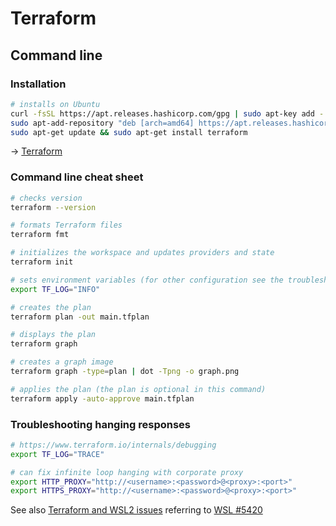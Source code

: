 # Terraform

## Command line

### Installation

```bash
# installs on Ubuntu
curl -fsSL https://apt.releases.hashicorp.com/gpg | sudo apt-key add -
sudo apt-add-repository "deb [arch=amd64] https://apt.releases.hashicorp.com $(lsb_release -cs) main"
sudo apt-get update && sudo apt-get install terraform
```

→ [Terraform](https://www.terraform.io/downloads)

### Command line cheat sheet

```bash
# checks version
terraform --version

# formats Terraform files
terraform fmt

# initializes the workspace and updates providers and state
terraform init

# sets environment variables (for other configuration see the troubleshooting paragraph below)
export TF_LOG="INFO"

# creates the plan
terraform plan -out main.tfplan

# displays the plan
terraform graph

# creates a graph image
terraform graph -type=plan | dot -Tpng -o graph.png

# applies the plan (the plan is optional in this command)
terraform apply -auto-approve main.tfplan
```

### Troubleshooting hanging responses

```bash
# https://www.terraform.io/internals/debugging
export TF_LOG="TRACE"

# can fix infinite loop hanging with corporate proxy
export HTTP_PROXY="http://<username>:<password>@<proxy>:<port>"
export HTTPS_PROXY="http://<username>:<password>@<proxy>:<port>"
```

See also [Terraform and WSL2 issues](https://www.cryingcloud.com/blog/2022/2/21/terraform-and-wsl2-issue) referring to [WSL #5420](
https://github.com/microsoft/WSL/issues/5420#issuecomment-646479747)
